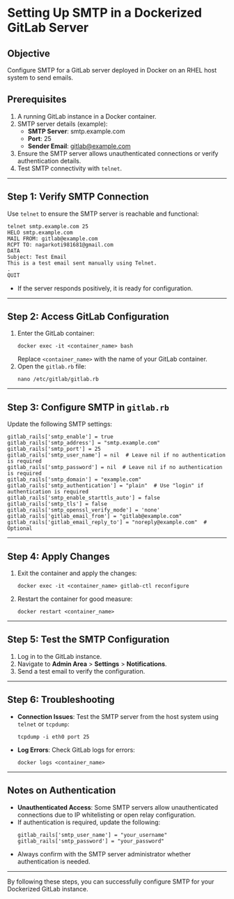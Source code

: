 # Setting Up SMTP in a Dockerized GitLab Server
## Objective
Configure SMTP for a GitLab server deployed in Docker on an RHEL host system to send emails.
## Prerequisites
1. A running GitLab instance in a Docker container.
2. SMTP server details (example):    
    - **SMTP Server**: smtp.example.com        
    - **Port**: 25        
    - **Sender Email**: gitlab@example.com        
3. Ensure the SMTP server allows unauthenticated connections or verify authentication details.    
4. Test SMTP connectivity with `telnet`. 
---
## Step 1: Verify SMTP Connection
Use `telnet` to ensure the SMTP server is reachable and functional:
```
telnet smtp.example.com 25
HELO smtp.example.com
MAIL FROM: gitlab@example.com
RCPT TO: nagarkoti981681@gmail.com
DATA
Subject: Test Email
This is a test email sent manually using Telnet.
.
QUIT
```
- If the server responds positively, it is ready for configuration.    
---
## Step 2: Access GitLab Configuration
1. Enter the GitLab container:    
    ```
    docker exec -it <container_name> bash
    ```
     Replace `<container_name>` with the name of your GitLab container.    
2. Open the `gitlab.rb` file:    
    ```
    nano /etc/gitlab/gitlab.rb
    ```
---
## Step 3: Configure SMTP in `gitlab.rb`
Update the following SMTP settings:
```
gitlab_rails['smtp_enable'] = true
gitlab_rails['smtp_address'] = "smtp.example.com"
gitlab_rails['smtp_port'] = 25
gitlab_rails['smtp_user_name'] = nil  # Leave nil if no authentication is required
gitlab_rails['smtp_password'] = nil  # Leave nil if no authentication is required
gitlab_rails['smtp_domain'] = "example.com"
gitlab_rails['smtp_authentication'] = "plain"  # Use "login" if authentication is required
gitlab_rails['smtp_enable_starttls_auto'] = false
gitlab_rails['smtp_tls'] = false
gitlab_rails['smtp_openssl_verify_mode'] = 'none'
gitlab_rails['gitlab_email_from'] = "gitlab@example.com"
gitlab_rails['gitlab_email_reply_to'] = "noreply@example.com"  # Optional
```

---
## Step 4: Apply Changes
1. Exit the container and apply the changes:    
    ```
    docker exec -it <container_name> gitlab-ctl reconfigure
    ```
2. Restart the container for good measure:    
    ```
    docker restart <container_name>
    ```    
---
## Step 5: Test the SMTP Configuration
1. Log in to the GitLab instance.    
2. Navigate to **Admin Area** > **Settings** > **Notifications**.    
3. Send a test email to verify the configuration.   

---
## Step 6: Troubleshooting
- **Connection Issues**: Test the SMTP server from the host system using `telnet` or `tcpdump`:    
    ```
    tcpdump -i eth0 port 25
    ```    
- **Log Errors**: Check GitLab logs for errors:    
    ```
    docker logs <container_name>
    ```    
---
## Notes on Authentication
- **Unauthenticated Access**: Some SMTP servers allow unauthenticated connections due to IP whitelisting or open relay configuration.    
- If authentication is required, update the following:    
    ```
    gitlab_rails['smtp_user_name'] = "your_username"
    gitlab_rails['smtp_password'] = "your_password"
    ```    
- Always confirm with the SMTP server administrator whether authentication is needed.    

---
By following these steps, you can successfully configure SMTP for your Dockerized GitLab instance.